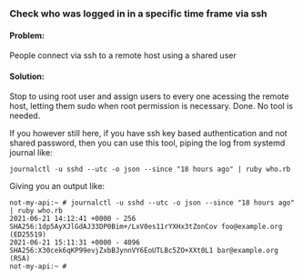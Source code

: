 ### Check who was logged in in a specific time frame via ssh

#### Problem:

People connect via ssh to a remote host using a shared user

#### Solution:

Stop to using root user and assign users to every one acessing the remote host,
letting them sudo when root permission is necessary. Done. No tool is needed.

If you however still here, if you have ssh key based authentication and not shared password, then you can use this tool, piping the log from systemd journal
like:

```journalctl -u sshd --utc -o json --since "18 hours ago" | ruby who.rb```

Giving you an output like:

```
not-my-api:~ # journalctl -u sshd --utc -o json --since "18 hours ago" | ruby who.rb
2021-06-21 14:12:41 +0000 - 256 SHA256:1dp5AyXJlGdAJ33DP0Bim+/LxV0es11rYXHx3tZonCov foo@example.org (ED25519)
2021-06-21 15:11:31 +0000 - 4096 SHA256:X30cek6qKP99evjZxbBJynnVY6EoUTLBc5ZO+XXt0L1 bar@example.org (RSA)
not-my-api:~ #
```

